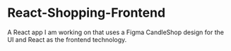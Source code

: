 # React-Shopping-Frontend
A React app I am working on that uses a Figma CandleShop design for the UI and React as the frontend technology. 
